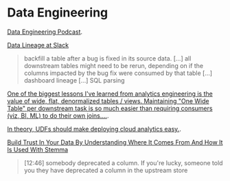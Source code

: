 # Data Engineering

[Data Engineering Podcast](https://www.dataengineeringpodcast.com/).

[Data Lineage at Slack](https://slack.engineering/data-lineage-at-slack/)

> backfill a table after a bug is fixed in its source data. [...] all downstream tables might need to be rerun, depending on if the columns impacted by the bug fix were consumed by that table [...] dashboard lineage [...] SQL parsing

[One of the biggest lessons I've learned from analytics engineering is the value of wide, flat, denormalized tables / views. Maintaining "One Wide Table" per downstream task is so much easier than requiring consumers (viz, BI, ML) to do their own joins....](https://twitter.com/pbailis/status/1428801544367984645).

[In theory, UDFs should make deploying cloud analytics easy.](https://twitter.com/pbailis/status/1428458584040374280).

[Build Trust In Your Data By Understanding Where It Comes From And How It Is Used With Stemma](https://www.dataengineeringpodcast.com/stemma-data-discovery-episode-211/)

> [12:46] somebody deprecated a column. If you're lucky, someone told you they have deprecated a column in the upstream store




